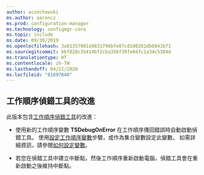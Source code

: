 ```yaml
---
author: aczechowski
ms.author: aaroncz
ms.prod: configuration-manager
ms.technology: configmgr-core
ms.topic: include
ms.date: 09/30/2019
ms.openlocfilehash: 3a81357981a9831796bfe07cd2d0201dbb841b71
ms.sourcegitcommit: bbf820c35414bf2cba356f30fe047c1a34c5384d
ms.translationtype: HT
ms.contentlocale: zh-TW
ms.lasthandoff: 04/21/2020
ms.locfileid: "81697646"
---
```

## <a name="improvements-to-task-sequence-debugger"></a><a name="bkmk_tsdebug"></a> 工作順序偵錯工具的改進

此版本包含[工作順序偵錯工具](../../../../../osd/deploy-use/debug-task-sequence.md)的改進：

- 使用新的工作順序變數 **TSDebugOnError** 在工作順序傳回錯誤時自動啟動偵錯工具。 使用[設定工作順序變數](../../../../../osd/understand/task-sequence-steps.md#BKMK_SetTaskSequenceVariable)步驟，或作為集合變數設定此變數。<!-- 5012536 --> 如需詳細資訊，請參閱[如何設定變數](../../../../../osd/understand/using-task-sequence-variables.md#bkmk_set)。

- 若您在偵錯工具中建立中斷點，然後工作順序重新啟動電腦，偵錯工具會在重新啟動之後維持中斷點。<!-- 5012509 -->
